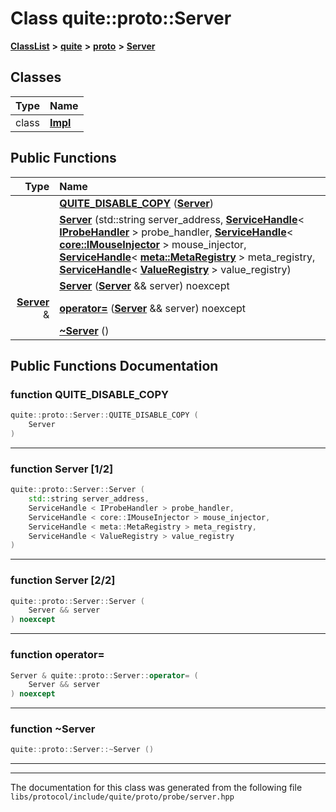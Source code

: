 

# Class quite::proto::Server



[**ClassList**](annotated.md) **>** [**quite**](namespacequite.md) **>** [**proto**](namespacequite_1_1proto.md) **>** [**Server**](classquite_1_1proto_1_1Server.md)




















## Classes

| Type | Name |
| ---: | :--- |
| class | [**Impl**](classquite_1_1proto_1_1Server_1_1Impl.md) <br> |






















## Public Functions

| Type | Name |
| ---: | :--- |
|   | [**QUITE\_DISABLE\_COPY**](#function-quite_disable_copy) ([**Server**](classquite_1_1proto_1_1Server.md)) <br> |
|   | [**Server**](#function-server-12) (std::string server\_address, [**ServiceHandle**](classquite_1_1ServiceHandle.md)&lt; [**IProbeHandler**](classquite_1_1proto_1_1IProbeHandler.md) &gt; probe\_handler, [**ServiceHandle**](classquite_1_1ServiceHandle.md)&lt; [**core::IMouseInjector**](classquite_1_1core_1_1IMouseInjector.md) &gt; mouse\_injector, [**ServiceHandle**](classquite_1_1ServiceHandle.md)&lt; [**meta::MetaRegistry**](classquite_1_1meta_1_1MetaRegistry.md) &gt; meta\_registry, [**ServiceHandle**](classquite_1_1ServiceHandle.md)&lt; [**ValueRegistry**](classquite_1_1ValueRegistry.md) &gt; value\_registry) <br> |
|   | [**Server**](#function-server-22) ([**Server**](classquite_1_1proto_1_1Server.md) && server) noexcept<br> |
|  [**Server**](classquite_1_1proto_1_1Server.md) & | [**operator=**](#function-operator) ([**Server**](classquite_1_1proto_1_1Server.md) && server) noexcept<br> |
|   | [**~Server**](#function-server) () <br> |




























## Public Functions Documentation




### function QUITE\_DISABLE\_COPY 

```C++
quite::proto::Server::QUITE_DISABLE_COPY (
    Server
) 
```




<hr>



### function Server [1/2]

```C++
quite::proto::Server::Server (
    std::string server_address,
    ServiceHandle < IProbeHandler > probe_handler,
    ServiceHandle < core::IMouseInjector > mouse_injector,
    ServiceHandle < meta::MetaRegistry > meta_registry,
    ServiceHandle < ValueRegistry > value_registry
) 
```




<hr>



### function Server [2/2]

```C++
quite::proto::Server::Server (
    Server && server
) noexcept
```




<hr>



### function operator= 

```C++
Server & quite::proto::Server::operator= (
    Server && server
) noexcept
```




<hr>



### function ~Server 

```C++
quite::proto::Server::~Server () 
```




<hr>

------------------------------
The documentation for this class was generated from the following file `libs/protocol/include/quite/proto/probe/server.hpp`

